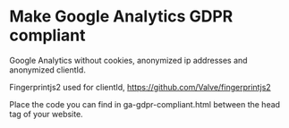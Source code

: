 # Make Google Analytics GDPR compliant

Google Analytics without cookies, anonymized ip addresses and anonymized clientId.

Fingerprintjs2 used for clientId, https://github.com/Valve/fingerprintjs2

Place the code you can find in ga-gdpr-compliant.html between the head tag of your website.
